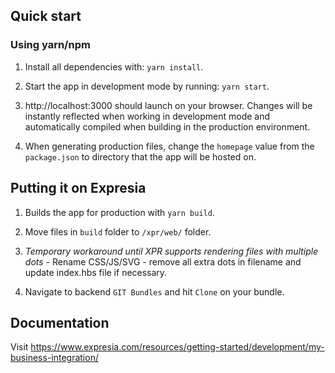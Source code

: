 ## Quick start

### Using yarn/npm

1. Install all dependencies with: `yarn install`.

2. Start the app in development mode by running: `yarn start`.

3. http://localhost:3000 should launch on your browser. Changes will be instantly reflected when working in development mode and automatically compiled when building in the production environment.

4. When generating production files, change the `homepage` value from the `package.json` to directory that the app will be hosted on.


## Putting it on Expresia

1. Builds the app for production with `yarn build`.

2. Move files in `build` folder to `/xpr/web/` folder.

3. *Temporary workaround until XPR supports rendering files with multiple dots* - Rename CSS/JS/SVG - remove all extra dots in filename and update index.hbs file if necessary.

4. Navigate to backend `GIT Bundles` and hit `Clone` on your bundle.


## Documentation

Visit https://www.expresia.com/resources/getting-started/development/my-business-integration/